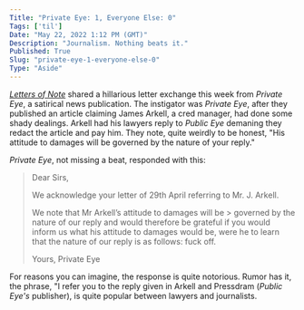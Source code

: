 ```yaml
---
Title: "Private Eye: 1, Everyone Else: 0"
Tags: ['til']
Date: "May 22, 2022 1:12 PM (GMT)"
Description: "Journalism. Nothing beats it."
Published: True
Slug: "private-eye-1-everyone-else-0"
Type: "Aside"
---
```


[*Letters of Note*](https://news.lettersofnote.com/) shared a hillarious letter exchange this week from *Private Eye*, a satirical news publication. The instigator was *Private Eye*, after they published an article claiming James Arkell, a cred manager, had done some shady dealings. Arkell had his lawyers reply to *Public Eye* demaning they redact the article and pay him. They note, quite weirdly to be honest, "His attitude to damages will be governed by the nature of your reply."

*Private Eye*, not missing a beat, responded with this:

> Dear Sirs,
>
> We acknowledge your letter of 29th April referring to Mr. J. Arkell.
> 
> We note that Mr Arkell’s attitude to damages will be > governed by the nature of our reply and would therefore be grateful if you would inform us what his attitude to damages would be, were he to learn that the nature of our reply is as follows: fuck off.
> 
>
> Yours,
> Private Eye

For reasons you can imagine, the response is quite notorious. Rumor has it, the phrase, "I refer you to the reply given in Arkell and Pressdram (*Public Eye's* publisher), is quite popular between lawyers and journalists.